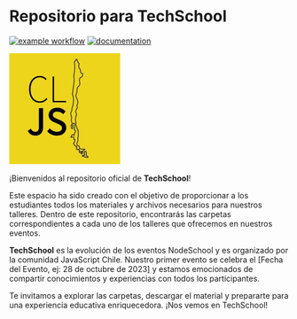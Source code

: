 # Repositorio para TechSchool

[![example workflow](https://github.com/fralfaro/techschool/actions/workflows/documentation.yml/badge.svg)](https://github.com/fralfaro/techschool/actions)
[![documentation](https://img.shields.io/badge/📒-Website-yellow)](https://fralfaro.github.io/techschool/)

<img src="docs/images/cljs.jpg" alt="cljs" width="200">

¡Bienvenidos al repositorio oficial de **TechSchool**!

Este espacio ha sido creado con el objetivo de proporcionar a los estudiantes todos los materiales y archivos necesarios para nuestros talleres. Dentro de este repositorio, encontrarás las carpetas correspondientes a cada uno de los talleres que ofrecemos en nuestros eventos.

**TechSchool** es la evolución de los eventos NodeSchool y es organizado por la comunidad JavaScript Chile. Nuestro primer evento se celebra el [Fecha del Evento, ej: 28 de octubre de 2023] y estamos emocionados de compartir conocimientos y experiencias con todos los participantes.

Te invitamos a explorar las carpetas, descargar el material y prepararte para una experiencia educativa enriquecedora. ¡Nos vemos en TechSchool!

